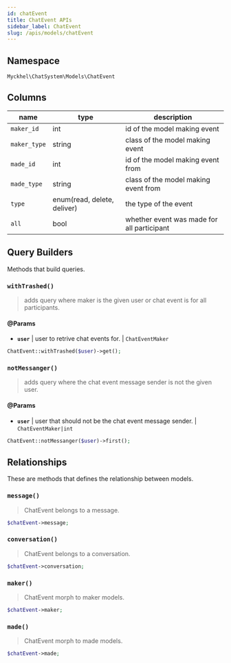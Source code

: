 ```yaml
---
id: chatEvent
title: ChatEvent APIs
sidebar_label: ChatEvent
slug: /apis/models/chatEvent
---
```


## **Namespace**

`Myckhel\ChatSystem\Models\ChatEvent`

## **Columns**
| name         | type                        | description                                |
| ------------ | --------------------------- | ------------------------------------------ |
| `maker_id`   | int                         | id of the model making event               |
| `maker_type` | string                      | class of the model making event            |
| `made_id`    | int                         | id of the model making event from          |
| `made_type`  | string                      | class of the model making event from       |
| `type`       | enum(read, delete, deliver) | the type of the event                      |
| `all`        | bool                        | whether event was made for all participant |

## Query Builders

Methods that build queries.

### `withTrashed()`

> adds query where maker is the given user or chat event is for all participants.

#### @Params

- **`user`** | user to retrive chat events for. | `ChatEventMaker`

```php
ChatEvent::withTrashed($user)->get();
```

### `notMessanger()`

> adds query where the chat event message sender is not the given user.

#### @Params

- **`user`** | user that should not be the chat event message sender. | `ChatEventMaker|int`

```php
ChatEvent::notMessanger($user)->first();
```

## Relationships
These are methods that defines the relationship between models.

### `message()`

> ChatEvent belongs to a message.

```php
$chatEvent->message;
```

### `conversation()`

> ChatEvent belongs to a conversation.

```php
$chatEvent->conversation;
```

### `maker()`

> ChatEvent morph to maker models.

```php
$chatEvent->maker;
```

### `made()`

> ChatEvent morph to made models.

```php
$chatEvent->made;
```
